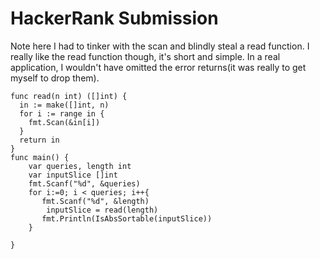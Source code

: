 # HackerRank Submission
Note here I had to tinker with the scan and blindly steal a read function.
I really like the read function though, it's short and simple. In a real application,
I wouldn't have omitted the error returns(it was really to get myself to drop them).
```
func read(n int) ([]int) {
  in := make([]int, n)
  for i := range in {
    fmt.Scan(&in[i])
  }
  return in
}
func main() {
    var queries, length int
    var inputSlice []int
    fmt.Scanf("%d", &queries)
    for i:=0; i < queries; i++{
       fmt.Scanf("%d", &length)
        inputSlice = read(length)
       fmt.Println(IsAbsSortable(inputSlice))
    }

}
```